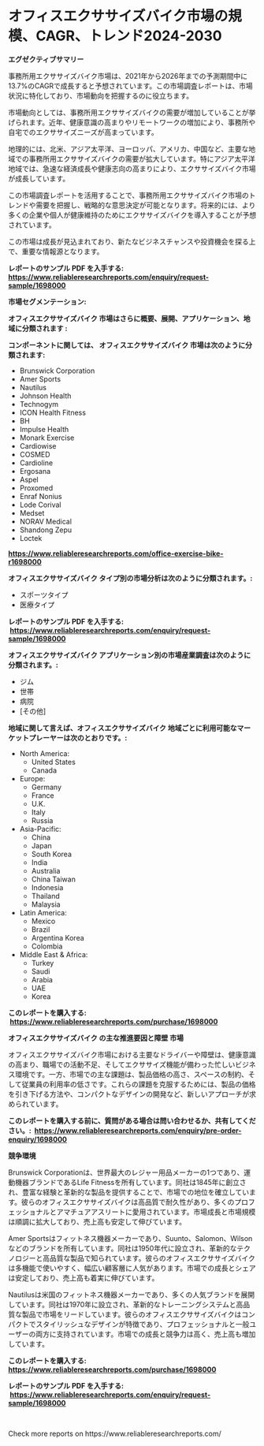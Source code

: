<p><h1>オフィスエクササイズバイク市場の規模、CAGR、トレンド2024-2030</h1></p><p><strong>エグゼクティブサマリー</strong></p>
<p><p>事務所用エクササイズバイク市場は、2021年から2026年までの予測期間中に13.7%のCAGRで成長すると予想されています。この市場調査レポートは、市場状況に特化しており、市場動向を把握するのに役立ちます。</p><p>市場動向としては、事務所用エクササイズバイクの需要が増加していることが挙げられます。近年、健康意識の高まりやリモートワークの増加により、事務所や自宅でのエクササイズニーズが高まっています。</p><p>地理的には、北米、アジア太平洋、ヨーロッパ、アメリカ、中国など、主要な地域での事務所用エクササイズバイクの需要が拡大しています。特にアジア太平洋地域では、急速な経済成長や健康志向の高まりにより、エクササイズバイク市場が成長しています。</p><p>この市場調査レポートを活用することで、事務所用エクササイズバイク市場のトレンドや需要を把握し、戦略的な意思決定が可能となります。将来的には、より多くの企業や個人が健康維持のためにエクササイズバイクを導入することが予想されています。</p><p>この市場は成長が見込まれており、新たなビジネスチャンスや投資機会を探る上で、重要な情報源となります。</p></p>
<p><strong>レポートのサンプル PDF を入手する: <a href="https://www.reliableresearchreports.com/enquiry/request-sample/1698000">https://www.reliableresearchreports.com/enquiry/request-sample/1698000</a></strong></p>
<p><strong>市場セグメンテーション:</strong></p>
<p><strong> オフィスエクササイズバイク 市場はさらに概要、展開、アプリケーション、地域に分類されます :</strong></p>
<p><strong>コンポーネントに関しては、 オフィスエクササイズバイク 市場は次のように分類されます: &nbsp;</strong></p>
<p><ul><li>Brunswick Corporation</li><li>Amer Sports</li><li>Nautilus</li><li>Johnson Health</li><li>Technogym</li><li>ICON Health Fitness</li><li>BH</li><li>Impulse Health</li><li>Monark Exercise</li><li>Cardiowise</li><li>COSMED</li><li>Cardioline</li><li>Ergosana</li><li>Aspel</li><li>Proxomed</li><li>Enraf Nonius</li><li>Lode Corival</li><li>Medset</li><li>NORAV Medical</li><li>Shandong Zepu</li><li>Loctek</li></ul></p>
<p><strong><a href="https://www.reliableresearchreports.com/office-exercise-bike-r1698000">https://www.reliableresearchreports.com/office-exercise-bike-r1698000</a></strong></p>
<p><strong> オフィスエクササイズバイク タイプ別の市場分析は次のように分類されます。:</strong></p>
<p><ul><li>スポーツタイプ</li><li>医療タイプ</li></ul></p>
<p><strong>レポートのサンプル PDF を入手する: &nbsp;<a href="https://www.reliableresearchreports.com/enquiry/request-sample/1698000">https://www.reliableresearchreports.com/enquiry/request-sample/1698000</a></strong></p>
<p><strong> オフィスエクササイズバイク アプリケーション別の市場産業調査は次のように分類されます。:</strong></p>
<p><ul><li>ジム</li><li>世帯</li><li>病院</li><li>[その他]</li></ul></p>
<p><strong>地域に関して言えば、オフィスエクササイズバイク 地域ごとに利用可能なマーケットプレーヤーは次のとおりです。:</strong></p>
<p><ul>
    <li>
        North America:
        <ul>
            <li>United States</li>
            <li>Canada</li>
        </ul>
    </li>
    <li>
        Europe:
        <ul>
            <li>Germany</li>
            <li>France</li>
            <li>U.K.</li>
            <li>Italy</li>
            <li>Russia</li>
        </ul>
    </li>
    <li>
        Asia-Pacific:
        <ul>
            <li>China</li>
            <li>Japan</li>
            <li>South Korea</li>
            <li>India</li>
            <li>Australia</li>
            <li>China Taiwan</li>
            <li>Indonesia</li>
            <li>Thailand</li>
            <li>Malaysia</li>
        </ul>
    </li>
    <li>
        Latin America:
        <ul>
            <li>Mexico</li>
            <li>Brazil</li>
            <li>Argentina Korea</li>
            <li>Colombia</li>
        </ul>
    </li>
    <li>
        Middle East & Africa:
        <ul>
            <li>Turkey</li>
            <li>Saudi</li>
            <li>Arabia</li>
            <li>UAE</li>
            <li>Korea</li>
        </ul>
    </li>
    </ul></p>
<p><strong>このレポートを購入する: &nbsp;<a href="https://www.reliableresearchreports.com/purchase/1698000">https://www.reliableresearchreports.com/purchase/1698000</a></strong></p>
<p><strong>オフィスエクササイズバイク の主な推進要因と障壁 市場</strong></p>
<p><p>オフィスエクササイズバイク市場における主要なドライバーや障壁は、健康意識の高まり、職場での活動不足、そしてエクササイズ機能が備わった忙しいビジネス環境です。一方、市場での主な課題は、製品価格の高さ、スペースの制約、そして従業員の利用率の低さです。これらの課題を克服するためには、製品の価格を引き下げる方法や、コンパクトなデザインの開発など、新しいアプローチが求められています。</p></p>
<p><strong>このレポートを購入する前に、質問がある場合は問い合わせるか、共有してください。:&nbsp; <a href="https://www.reliableresearchreports.com/enquiry/pre-order-enquiry/1698000">https://www.reliableresearchreports.com/enquiry/pre-order-enquiry/1698000</a></strong></p>
<p><strong>競争環境</strong></p>
<p><p>Brunswick Corporationは、世界最大のレジャー用品メーカーの1つであり、運動機器ブランドであるLife Fitnessを所有しています。同社は1845年に創立され、豊富な経験と革新的な製品を提供することで、市場での地位を確立しています。彼らのオフィスエクササイズバイクは高品質で耐久性があり、多くのプロフェッショナルとアマチュアアスリートに愛用されています。市場成長と市場規模は順調に拡大しており、売上高も安定して伸びています。</p><p>Amer Sportsはフィットネス機器メーカーであり、Suunto、Salomon、Wilsonなどのブランドを所有しています。同社は1950年代に設立され、革新的なテクノロジーと高品質な製品で知られています。彼らのオフィスエクササイズバイクは多機能で使いやすく、幅広い顧客層に人気があります。市場での成長とシェアは安定しており、売上高も着実に伸びています。</p><p>Nautilusは米国のフィットネス機器メーカーであり、多くの人気ブランドを展開しています。同社は1970年に設立され、革新的なトレーニングシステムと高品質な製品で市場をリードしています。彼らのオフィスエクササイズバイクはコンパクトでスタイリッシュなデザインが特徴であり、プロフェッショナルと一般ユーザーの両方に支持されています。市場での成長と競争力は高く、売上高も増加しています。</p></p>
<p><strong>このレポートを購入する: &nbsp; <a href="https://www.reliableresearchreports.com/purchase/1698000">https://www.reliableresearchreports.com/purchase/1698000</a></strong></p>
<p><strong>レポートのサンプル PDF を入手する: &nbsp;<a href="https://www.reliableresearchreports.com/enquiry/request-sample/1698000">https://www.reliableresearchreports.com/enquiry/request-sample/1698000</a></strong><strong></strong></p>
<p>&nbsp;</p>
<p>Check more reports on https://www.reliableresearchreports.com/</p>